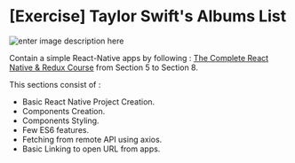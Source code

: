 # [Exercise] Taylor Swift's Albums List

![enter image description here](https://user-images.githubusercontent.com/15116775/41584114-06169e2c-73d9-11e8-9f64-3427c406e8f3.png)

Contain a simple React-Native apps by following : [The Complete React Native & Redux Course](https://www.udemy.com/the-complete-react-native-and-redux-course) from Section 5 to Section 8.

This sections consist of :

 - Basic React Native Project Creation.
 - Components Creation.
 - Components Styling.
 - Few ES6 features. 
 - Fetching from remote API using axios. 
 - Basic Linking to open URL from apps. 
